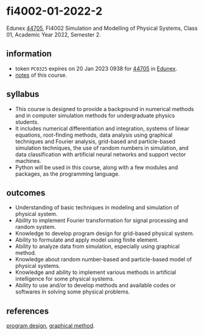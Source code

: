 # fi4002-01-2022-2
Edunex [44705](https://edunex.itb.ac.id/courses/44705/preview), FI4002 Simulation and Modelling of Physical Systems, Class 01, Academic Year 2022, Semester 2.


## information
+ token `PC0325` expires on 20 Jan 2023 0938 for [44705](https://edunex.itb.ac.id/courses/44705/preview) in [Edunex](https://edunex.itb.ac.id/edunex-landing).
+ [notes](note/README.md) of this course.


## syllabus
+ This course is designed to provide a background in numerical methods and in computer simulation methods for undergraduate physics students.
+ It includes numerical differentiation and integration, systems of linear equations, root-finding methods, data analysis using graphical techniques and Fourier analysis, grid-based and particle-based simulation techniques, the use of random numbers in simulation, and data classification with artificial neural networks and support vector machines.
+ Python will be used in this course, along with a few modules and packages, as the programming language.


## outcomes
+ Understanding of basic techniques in modeling and simulation of physical system.
+ Ability to implement Fourier transformation for signal processing and random system.
+ Knowledge to develop program design for grid-based physical system.
+ Ability to formulate and apply model using finite element.
+ Ability to analyze data from simulation, especially using graphical method.
+ Knowledge about random number-based and particle-based model of physical systems.
+ Knowledge and ability to implement various methods in artificial intelligence for some physical systems.
+ Ability to use and/or to develop methods and available codes or softwares in solving some physical problems. 


## references
[program design](https://press.rebus.community/programmingfundamentals/chapter/program-design/), [graphical method](https://www.sciencedirect.com/topics/earth-and-planetary-sciences/graphical-method).
